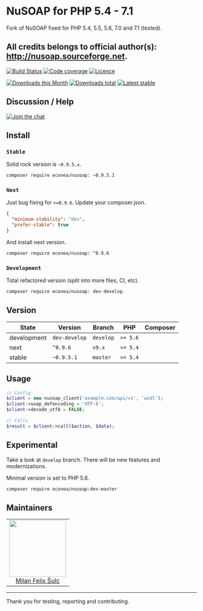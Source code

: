 # NuSOAP for PHP 5.4 - 7.1

Fork of NuSOAP fixed for PHP 5.4, 5.5, 5.6, 7.0 and 7.1 (tested).

All credits belongs to official author(s): http://nusoap.sourceforge.net.
----


[![Build Status](https://img.shields.io/travis/econea/nusoap.svg?style=flat-square)](https://travis-ci.org/econea/nusoap)
[![Code coverage](https://img.shields.io/coveralls/econea/nusoap.svg?style=flat-square)](https://coveralls.io/r/econea/nusoap)
[![Licence](https://img.shields.io/packagist/l/econea/nusoap.svg?style=flat-square)](https://packagist.org/packages/econea/nusoap)

[![Downloads this Month](https://img.shields.io/packagist/dm/econea/nusoap.svg?style=flat-square)](https://packagist.org/packages/econea/nusoap)
[![Downloads total](https://img.shields.io/packagist/dt/econea/nusoap.svg?style=flat-square)](https://packagist.org/packages/econea/nusoap)
[![Latest stable](https://img.shields.io/packagist/v/econea/nusoap.svg?style=flat-square)](https://packagist.org/packages/econea/nusoap)

## Discussion / Help

[![Join the chat](https://img.shields.io/gitter/room/econea/econea.svg?style=flat-square)](http://bit.ly/ecogitter)

## Install

### `Stable`

Solid rock version is `~0.9.5.x`.

```sh
composer require econea/nusoap: ~0.9.5.1
```

### `Next`

Just bug fixing for `>=0.9.6`. Update your composer.json.

```json
{
  "minimum-stability": "dev",
  "prefer-stable": true
}
```

And install next version.

```sh
composer require econea/nusoap: ^0.9.6
```

### `Development`

Total refactored version (split into more files, CI, etc).

```sh
composer require econea/nusoap: dev-develop
```

## Version

| State       | Version       | Branch    | PHP      | Composer                                        |
|-------------|---------------|-----------|----------|-------------------------------------------------|
| development | `dev-develop` | `develop` | `>= 5.6` |                                                 |
| next        | `^0.9.6`      | `v9.x`    | `>= 5.4` |                                                 |
| stable      | `~0.9.5.1`    | `master`  | `>= 5.4` |                                                 |

## Usage

```php
// Config
$client = new nusoap_client('example.com/api/v1', 'wsdl');
$client->soap_defencoding = 'UTF-8';
$client->decode_utf8 = FALSE;

// Calls
$result = $client->call($action, $data);
```

## Experimental

Take a look at `develop` branch. There will be new features and modernizations.

Minimal version is set to PHP 5.6.

```sh
composer require econea/nusoap:dev-master
```

## Maintainers

<table>
  <tbody>
    <tr>
      <td align="center">
        <a href="https://github.com/f3l1x">
            <img width="150" height="150" src="https://avatars2.githubusercontent.com/u/538058?v=3&s=150">
        </a>
        </br>
        <a href="https://github.com/f3l1x">Milan Felix Šulc</a>
      </td>
    </tr>
  <tbody>
</table>

-----

Thank you for testing, reporting and contributing.
